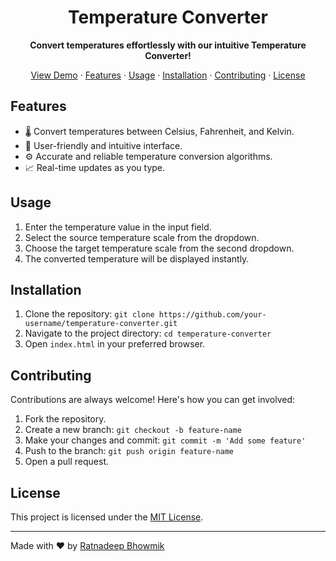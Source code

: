 <h1 align="center">Temperature Converter</h1>

<p align="center">
  <strong>Convert temperatures effortlessly with our intuitive Temperature Converter!</strong>
</p>

<p align="center">
  <a href="#demo">View Demo</a> ·
  <a href="#features">Features</a> ·
  <a href="#usage">Usage</a> ·
  <a href="#installation">Installation</a> ·
  <a href="#contributing">Contributing</a> ·
  <a href="#license">License</a>
</p>

## Features

- 🌡️ Convert temperatures between Celsius, Fahrenheit, and Kelvin.
- 🚀 User-friendly and intuitive interface.
- ⚙️ Accurate and reliable temperature conversion algorithms.
- 📈 Real-time updates as you type.

## Usage

1. Enter the temperature value in the input field.
2. Select the source temperature scale from the dropdown.
3. Choose the target temperature scale from the second dropdown.
4. The converted temperature will be displayed instantly.

## Installation

1. Clone the repository: `git clone https://github.com/your-username/temperature-converter.git`
2. Navigate to the project directory: `cd temperature-converter`
3. Open `index.html` in your preferred browser.

## Contributing

Contributions are always welcome! Here's how you can get involved:

1. Fork the repository.
2. Create a new branch: `git checkout -b feature-name`
3. Make your changes and commit: `git commit -m 'Add some feature'`
4. Push to the branch: `git push origin feature-name`
5. Open a pull request.

## License

This project is licensed under the [MIT License](LICENSE).

---

Made with ❤️ by [Ratnadeep Bhowmik](https://www.linkedin.com/in/deep2/)
